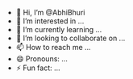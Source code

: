 - 👋 Hi, I’m @AbhiBhuri
- 👀 I’m interested in ...
- 🌱 I’m currently learning ...
- 💞️ I’m looking to collaborate on ...
- 📫 How to reach me ...
- 😄 Pronouns: ...
- ⚡ Fun fact: ...

<!---
AbhiBhuri/AbhiBhuri is a ✨ special ✨ repository because its `README.md` (this file) appears on your GitHub profile.
You can click the Preview link to take a look at your changes.
--->
